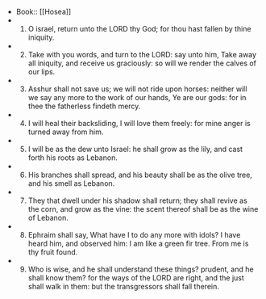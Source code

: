 - Book:: [[Hosea]]
- 1. O israel, return unto the LORD thy God; for thou hast fallen by thine iniquity.
- 2. Take with you words, and turn to the LORD: say unto him, Take away all iniquity, and receive us graciously: so will we render the calves of our lips.
- 3. Asshur shall not save us; we will not ride upon horses: neither will we say any more to the work of our hands, Ye are our gods: for in thee the fatherless findeth mercy.
- 4. I will heal their backsliding, I will love them freely: for mine anger is turned away from him.
- 5. I will be as the dew unto Israel: he shall grow as the lily, and cast forth his roots as Lebanon.
- 6. His branches shall spread, and his beauty shall be as the olive tree, and his smell as Lebanon.
- 7. They that dwell under his shadow shall return; they shall revive as the corn, and grow as the vine: the scent thereof shall be as the wine of Lebanon.
- 8. Ephraim shall say, What have I to do any more with idols? I have heard him, and observed him: I am like a green fir tree. From me is thy fruit found.
- 9. Who is wise, and he shall understand these things? prudent, and he shall know them? for the ways of the LORD are right, and the just shall walk in them: but the transgressors shall fall therein.
